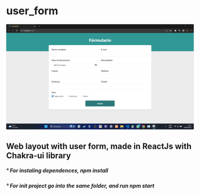 # user_form

<div> <img src="https://raw.githubusercontent.com/gheysiell/images/master/user_form.png" /> </div>
<div> <h2> Web layout with user form, made in ReactJs with Chakra-ui library </h2> </div>
<div> <h5> ° For instaling dependences, npm install </h5> </div>
<div> <h5> ° For init project go into the same folder, and run npm start </h5> </div> 